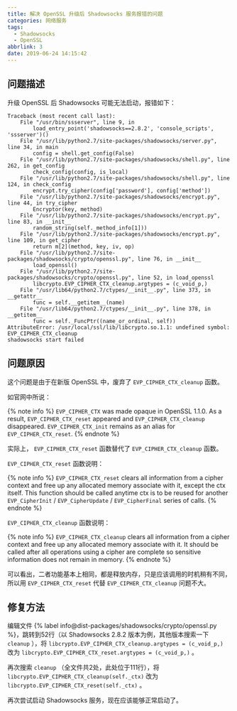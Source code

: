 ```yaml
---
title: 解决 OpenSSL 升级后 Shadowsocks 服务报错的问题
categories: 网络服务
tags:
  - Shadowsocks
  - OpenSSL
abbrlink: 3
date: 2019-06-24 14:15:42
---
```

## 问题描述

升级 OpenSSL 后 Shadowsocks 可能无法启动，报错如下：

```
Traceback (most recent call last):
    File "/usr/bin/ssserver", line 9, in
        load_entry_point('shadowsocks==2.8.2', 'console_scripts', 'ssserver')()
    File "/usr/lib/python2.7/site-packages/shadowsocks/server.py", line 34, in main
        config = shell.get_config(False)
    File "/usr/lib/python2.7/site-packages/shadowsocks/shell.py", line 262, in get_config
        check_config(config, is_local)
    File "/usr/lib/python2.7/site-packages/shadowsocks/shell.py", line 124, in check_config
        encrypt.try_cipher(config['password'], config['method'])
    File "/usr/lib/python2.7/site-packages/shadowsocks/encrypt.py", line 44, in try_cipher
        Encryptor(key, method)
    File "/usr/lib/python2.7/site-packages/shadowsocks/encrypt.py", line 83, in __init__
        random_string(self._method_info[1]))
    File "/usr/lib/python2.7/site-packages/shadowsocks/encrypt.py", line 109, in get_cipher
        return m[2](method, key, iv, op)
    File "/usr/lib/python2.7/site-packages/shadowsocks/crypto/openssl.py", line 76, in __init__
        load_openssl()
    File "/usr/lib/python2.7/site-packages/shadowsocks/crypto/openssl.py", line 52, in load_openssl
        libcrypto.EVP_CIPHER_CTX_cleanup.argtypes = (c_void_p,)
    File "/usr/lib64/python2.7/ctypes/__init__.py", line 373, in __getattr__
        func = self.__getitem__(name)
    File "/usr/lib64/python2.7/ctypes/__init__.py", line 378, in __getitem__
        func = self._FuncPtr((name_or_ordinal, self))
AttributeError: /usr/local/ssl/lib/libcrypto.so.1.1: undefined symbol: EVP_CIPHER_CTX_cleanup
shadowsocks start failed
```

<!-- more -->

## 问题原因

这个问题是由于在新版 OpenSSL 中，废弃了 `EVP_CIPHER_CTX_cleanup` 函数。

如官网中所说：

{% note info %}
`EVP_CIPHER_CTX` was made opaque in OpenSSL 1.1.0. As a result, `EVP_CIPHER_CTX_reset` appeared and `EVP_CIPHER_CTX_cleanup` disappeared. `EVP_CIPHER_CTX_init` remains as an alias for `EVP_CIPHER_CTX_reset`.
{% endnote %}

实际上， `EVP_CIPHER_CTX_reset` 函数替代了 `EVP_CIPHER_CTX_cleanup` 函数。

`EVP_CIPHER_CTX_reset` 函数说明：

{% note info %}
`EVP_CIPHER_CTX_reset` clears all information from a cipher context and free up any allocated memory associate with it, except the ctx itself. This function should be called anytime ctx is to be reused for another `EVP_CipherInit` / `EVP_CipherUpdate` / `EVP_CipherFinal` series of calls.
{% endnote %}

`EVP_CIPHER_CTX_cleanup` 函数说明：

{% note info %}
`EVP_CIPHER_CTX_cleanup` clears all information from a cipher context and free up any allocated memory associate with it. It should be called after all operations using a cipher are complete so sensitive information does not remain in memory.
{% endnote %}

可以看出，二者功能基本上相同，都是释放内存，只是应该调用的时机稍有不同，所以用 `EVP_CIPHER_CTX_reset` 代替 `EVP_CIPHER_CTX_cleanup` 问题不大。

## 修复方法

编辑文件 {% label info@dist-packages/shadowsocks/crypto/openssl.py %}，跳转到52行（以 Shadowsocks 2.8.2 版本为例，其他版本搜索一下 `cleanup` ），将 `libcrypto.EVP_CIPHER_CTX_cleanup.argtypes = (c_void_p,)` 改为 `libcrypto.EVP_CIPHER_CTX_reset.argtypes = (c_void_p,)` 。

再次搜索 `cleanup` （全文件共2处，此处位于111行），将 `libcrypto.EVP_CIPHER_CTX_cleanup(self._ctx)` 改为 `libcrypto.EVP_CIPHER_CTX_reset(self._ctx)` 。

再次尝试启动 Shadowsocks 服务，现在应该能够正常启动了。
